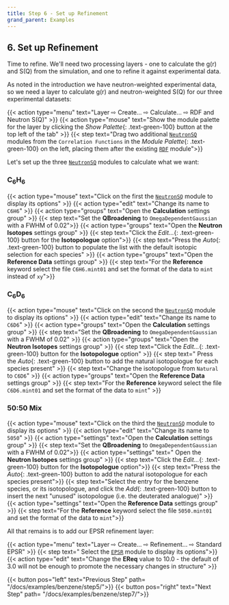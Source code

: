 ```yaml
---
title: Step 6 - Set up Refinement
grand_parent: Examples
---
```


## 6. Set up Refinement

Time to refine. We'll need two processing layers - one to calculate the g(r) and S(Q) from the simulation, and one to refine it against experimental data.

As noted in the introduction we have neutron-weighted experimental data, so we need a layer to calculate g(r) and neutron-weighted S(Q) for our three experimental datasets:

{{< action type="menu" text="Layer &#8680; Create... &#8680; Calculate... &#8680; RDF and Neutron S(Q)" >}}
{{< action type="mouse" text="Show the module palette for the layer by clicking the _Show Palette_{: .text-green-100} button at the top left of the tab" >}}
{{< step text="Drag two additional [`NeutronSQ`](../../userguide/modules/neutronsq) modules from the `Correlation Functions` in the _Module Palette_{: .text-green-100} on the left, placing them after the existing [`RDF`](../../userguide/modules/rdf) module">}}

Let's set up the three [`NeutronSQ`](../../userguide/modules/neutronsq) modules to calculate what we want:

### C<sub>6</sub>H<sub>6</sub>

{{< action type="mouse" text="Click on the first the [`NeutronSQ`](../../userguide/modules/neutronsq) module to display its options" >}}
{{< action type="edit" text="Change its name to `C6H6`" >}}
{{< action type="groups" text="Open the **Calculation** settings group" >}}
{{< step text="Set the **QBroadening** to `OmegaDependentGaussian` with a FWHM of 0.02">}}
{{< action type="groups" text="Open the **Neutron Isotopes** settings group" >}}
{{< step text="Click the _Edit..._{: .text-green-100} button for the **Isotopologue** option">}}
{{< step text="Press the _Auto_{: .text-green-100} button to populate the list with the default isotopic selection for each species" >}}
{{< action type="groups" text="Open the **Reference Data** settings group" >}}
{{< step text="For the **Reference** keyword select the file `C6H6.mint01` and set the format of the data to `mint` instead of `xy`">}}


### C<sub>6</sub>D<sub>6</sub>

{{< action type="mouse" text="Click on the second the [`NeutronSQ`](../../userguide/modules/neutronsq) module to display its options" >}}
{{< action type="edit" text="Change its name to `C6D6`" >}}
{{< action type="groups" text="Open the **Calculation** settings group" >}}
{{< step text="Set the **QBroadening** to `OmegaDependentGaussian` with a FWHM of 0.02" >}}
{{< action type="groups" text="Open the **Neutron Isotopes** settings group" >}}
{{< step text="Click the _Edit..._{: .text-green-100} button for the **Isotopologue** option" >}}
{{< step text=" Press the _Auto_{: .text-green-100} button to add the natural isotopologue for each species present" >}}
{{< step text="Change the isotopologue from `Natural` to `C6D6`" >}}
{{< action type="groups" text="Open the **Reference Data** settings group" >}}
{{< step text="For the **Reference** keyword select the file `C6D6.mint01` and set the format of the data to `mint`" >}}

### 50:50 Mix

{{< action type="mouse" text="Click on the third the [`NeutronSQ`](../../userguide/modules/neutronsq) module to display its options" >}}
{{< action type="edit" text="Change its name to `5050`" >}}
{{< action type="settings" text="Open the **Calculation** settings group" >}}
{{< step text="Set the **QBroadening** to `OmegaDependentGaussian` with a FWHM of 0.02">}}
{{< action type="settings" text=" Open the **Neutron Isotopes** settings group" >}}
{{< step text="Click the _Edit..._{: .text-green-100} button for the **Isotopologue** option">}}
{{< step text="Press the _Auto_{: .text-green-100} button to add the natural isotopologue for each species present">}}
{{< step text="Select the entry for the benzene species, or its isotopologue, and click the _Add_{: .text-green-100} button to insert the next \"unused\" isotopologue (i.e. the deuterated analogue)" >}}
{{< action type="settings" text="Open the **Reference Data** settings group" >}}
{{< step text="For the **Reference** keyword select the file `5050.mint01` and set the format of the data to `mint`">}}


All that remains is to add our EPSR refinement layer:

{{< action type="menu" text="Layer &#8680; Create... &#8680; Refinement... &#8680; Standard EPSR" >}}
{{< step text=" Select the [`EPSR`](../../userguide/modules/epsr) module to display its options">}}
{{< action type="edit" text="Change the **EReq** value to 10.0 - the default of 3.0 will not be enough to promote the necessary changes in structure" >}}


{{< button pos="left" text="Previous Step" path= "/docs/examples/benzene/step5/">}}
{{< button pos="right" text="Next Step" path= "/docs/examples/benzene/step7/">}}
